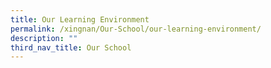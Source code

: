 ```yaml
---
title: Our Learning Environment
permalink: /xingnan/Our-School/our-learning-environment/
description: ""
third_nav_title: Our School
---
```

